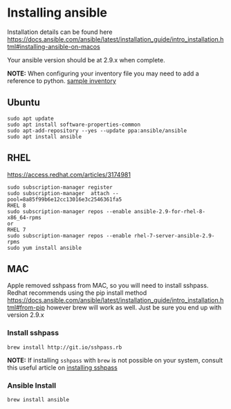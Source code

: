 # Installing ansible

Installation details can be found here https://docs.ansible.com/ansible/latest/installation_guide/intro_installation.html#installing-ansible-on-macos

Your ansible version should be at 2.9.x when complete.

**NOTE:** When configuring your inventory file you may need to add a reference to python.  [sample inventory](recover-machine-config-play/examples/inventory)

## Ubuntu
```
sudo apt update
sudo apt install software-properties-common
sudo apt-add-repository --yes --update ppa:ansible/ansible
sudo apt install ansible
```

## RHEL
https://access.redhat.com/articles/3174981
```
sudo subscription-manager register
sudo subscription-manager  attach --pool=8a85f99b6e12cc13016e3c2546361fa5
RHEL 8
sudo subscription-manager repos --enable ansible-2.9-for-rhel-8-x86_64-rpms
or
RHEL 7
sudo subscription-manager repos --enable rhel-7-server-ansible-2.9-rpms
sudo yum install ansible
```

## MAC
Apple removed sshpass from MAC, so you will need to install sshpass.  
Redhat recommends using the pip install method https://docs.ansible.com/ansible/latest/installation_guide/intro_installation.html#from-pip  however brew will work as well.  Just be sure you end up with version 2.9.x  

### Install sshpass 
```
brew install http://git.io/sshpass.rb
```
**NOTE:** If installing `sshpass` with `brew` is not possible on your system, consult this useful article on [installing sshpass](https://thornelabs.net/posts/ansible-os-x-mavericks-you-must-install-the-sshpass-program.html)

### Ansible Install  
```
brew install ansible
```



